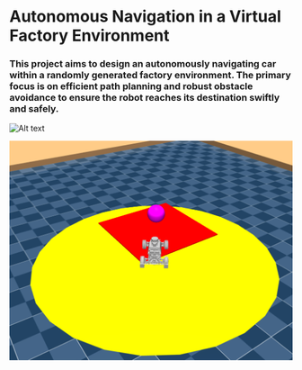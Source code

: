 # Autonomous Navigation in a Virtual Factory Environment

### This project aims to design an autonomously navigating car within a randomly generated factory environment. The primary focus is on efficient path planning and robust obstacle avoidance to ensure the robot reaches its destination swiftly and safely.

![Alt text](/videos/dodge_gif.gif)

![Alt text](/images/final_destination.png)
